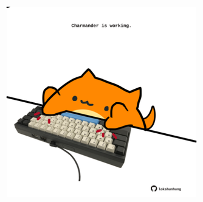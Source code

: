 <!-- built at 22/07/2024, 12:00:49 UTC -->
<p align="center">
  <img width="500" height="500" src="./ReadmeImage.svg">
</p>
